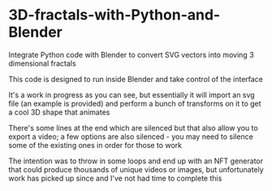 # 3D-fractals-with-Python-and-Blender
Integrate Python code with Blender to convert SVG vectors into moving 3 dimensional fractals

This code is designed to run inside Blender and take control of the interface

It's a work in progress as you can see, but essentially it will import an svg file (an example is provided) and perform a bunch of transforms on it to get a cool 3D shape that animates

There's some lines at the end which are silenced but that also allow you to export a video; a few options are also silenced - you may need to silence some of the existing ones in order for those to work

The intention was to throw in some loops and end up with an NFT generator that could produce thousands of unique videos or images, but unfortunately work has picked up since and I've not had time to complete this
